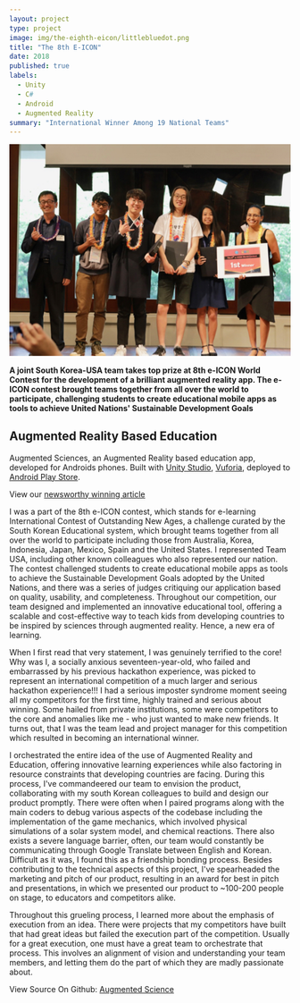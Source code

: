 ```yaml
---
layout: project
type: project
image: img/the-eighth-eicon/littlebluedot.png
title: "The 8th E-ICON"
date: 2018
published: true
labels:
  - Unity
  - C#
  - Android
  - Augmented Reality
summary: "International Winner Among 19 National Teams"
---
```


<div style="text-align: center;">
<img class="img-fluid" src="../img/the-eighth-eicon/award.jpg">
</div>

**A joint South Korea-USA team takes top prize at 8th e-ICON World Contest for the development of a brilliant augmented reality app.  The e-ICON contest brought teams together from all over the world to participate, challenging students to create educational mobile apps as tools to achieve United Nations' Sustainable Development Goals**


## Augmented Reality Based Education

Augmented Sciences, an Augmented Reality based education app, developed for Androids phones. Built with [Unity Studio](https://unity.com/), [Vuforia](https://www.ptc.com/en/products/vuforia), deployed to [Android Play Store](https://play.google.com/store/apps?hl=en_US&gl=US).

View our [newsworthy winning article](https://www.hawaiipublicschools.org/ConnectWithUs/MediaRoom/PressReleases/Pages/8th-e-ICON-winners.aspx)

I was a part of the 8th e-ICON contest, which stands for e-learning International Contest of Outstanding New Ages, a challenge curated by the South Korean Educational system, which brought teams together from all over the world to participate including those from Australia, Korea, Indonesia, Japan, Mexico, Spain and the United States. I represented Team USA, including other known colleagues who also represented our nation. The contest challenged students to create educational mobile apps as tools to achieve the Sustainable Development Goals adopted by the United Nations, and there was a series of judges critiquing our application based on quality, usability, and completeness. Throughout our competition, our team designed and implemented an innovative educational tool, offering a scalable and cost-effective way to teach kids from developing countries to be inspired by sciences through augmented reality. Hence, a new era of learning.

When I first read that very statement, I was genuinely terrified to the core! Why was I, a socially anxious seventeen-year-old, who failed and embarrassed by his previous hackathon experience, was picked to represent an international competition of a much larger and serious hackathon experience!!! I had a serious imposter syndrome moment seeing all my competitors for the first time, highly trained and serious about winning. Some hailed from private institutions, some were competitors to the core and anomalies like me - who just wanted to make new friends. It turns out, that I was the team lead and project manager for this competition which resulted in becoming an international winner.

I orchestrated the entire idea of the use of Augmented Reality and Education, offering innovative learning experiences while also factoring in resource constraints that developing countries are facing. During this process, I've commandeered our team to envision the product, collaborating with my south Korean colleagues to build and design our product promptly. There were often when I paired programs along with the main coders to debug various aspects of the codebase including the implementation of the game mechanics, which involved physical simulations of a solar system model, and chemical reactions. There also exists a severe language barrier, often, our team would constantly be communicating through Google Translate between English and Korean. Difficult as it was, I found this as a friendship bonding process. Besides contributing to the technical aspects of this project, I've spearheaded the marketing and pitch of our product, resulting in an award for best in pitch and presentations, in which we presented our product to ~100-200 people on stage, to educators and competitors alike.

Throughout this grueling process, I learned more about the emphasis of execution from an idea. There were projects that my competitors have built that had great ideas but failed the execution part of the competition. Usually for a great execution, one must have a great team to orchestrate that process. This involves an alignment of vision and understanding your team members, and letting them do the part of which they are madly passionate about.


View Source On Github: <a href="https://github.com/caslabs/8th-E-Icon">Augmented Science</a>

